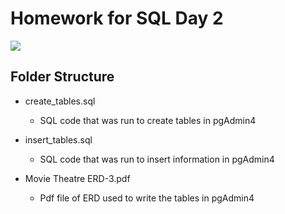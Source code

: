 # Homework for SQL Day 2

![]('https://github.com/Acronine/coding_temple_data_analytics/blob/main/week_5/day_2/Movie%20Theatre%20ERD-3.pdf')

## Folder Structure

- create_tables.sql
    - SQL code that was run to create tables in pgAdmin4

- insert_tables.sql
    - SQL code that was run to insert information in pgAdmin4

- Movie Theatre ERD-3.pdf
    - Pdf file of ERD used to write the tables in pgAdmin4
